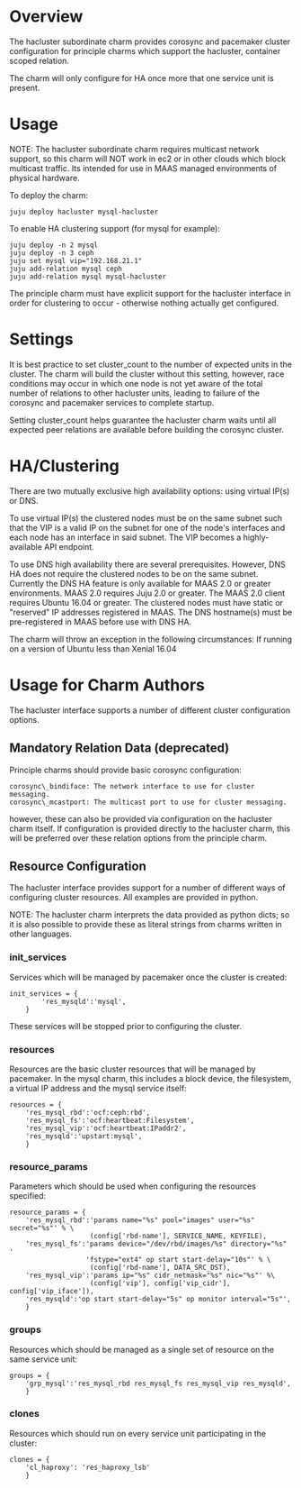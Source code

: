 # Overview

The hacluster subordinate charm provides corosync and pacemaker cluster
configuration for principle charms which support the hacluster, container
scoped relation.

The charm will only configure for HA once more that one service unit is
present.

# Usage

NOTE: The hacluster subordinate charm requires multicast network support, so
this charm will NOT work in ec2 or in other clouds which block multicast
traffic.  Its intended for use in MAAS managed environments of physical
hardware.

To deploy the charm:

    juju deploy hacluster mysql-hacluster

To enable HA clustering support (for mysql for example):

    juju deploy -n 2 mysql
    juju deploy -n 3 ceph
    juju set mysql vip="192.168.21.1"
    juju add-relation mysql ceph
    juju add-relation mysql mysql-hacluster

The principle charm must have explicit support for the hacluster interface
in order for clustering to occur - otherwise nothing actually get configured.

# Settings

It is best practice to set cluster_count to the number of expected units in the
cluster. The charm will build the cluster without this setting, however, race
conditions may occur in which one node is not yet aware of the total number of
relations to other hacluster units, leading to failure of the corosync and
pacemaker services to complete startup.

Setting cluster_count helps guarantee the hacluster charm waits until all 
expected peer relations are available before building the corosync cluster.

# HA/Clustering

There are two mutually exclusive high availability options: using virtual
IP(s) or DNS.

To use virtual IP(s) the clustered nodes must be on the same subnet such that
the VIP is a valid IP on the subnet for one of the node's interfaces and each
node has an interface in said subnet. The VIP becomes a highly-available API
endpoint.

To use DNS high availability there are several prerequisites. However, DNS HA
does not require the clustered nodes to be on the same subnet.
Currently the DNS HA feature is only available for MAAS 2.0 or greater
environments. MAAS 2.0 requires Juju 2.0 or greater. The MAAS 2.0 client
requires Ubuntu 16.04 or greater. The clustered nodes must have static or
"reserved" IP addresses registered in MAAS. The DNS hostname(s) must be
pre-registered in MAAS before use with DNS HA.

The charm will throw an exception in the following circumstances:
If running on a version of Ubuntu less than Xenial 16.04

# Usage for Charm Authors

The hacluster interface supports a number of different cluster configuration
options.

## Mandatory Relation Data (deprecated)

Principle charms should provide basic corosync configuration:

    corosync\_bindiface: The network interface to use for cluster messaging.
    corosync\_mcastport: The multicast port to use for cluster messaging.

however, these can also be provided via configuration on the hacluster charm
itself.  If configuration is provided directly to the hacluster charm, this
will be preferred over these relation options from the principle charm.

## Resource Configuration

The hacluster interface provides support for a number of different ways
of configuring cluster resources. All examples are provided in python.

NOTE: The hacluster charm interprets the data provided as python dicts; so
it is also possible to provide these as literal strings from charms written
in other languages.

### init\_services

Services which will be managed by pacemaker once the cluster is created:

    init_services = {
            'res_mysqld':'mysql',
        }

These services will be stopped prior to configuring the cluster.

### resources

Resources are the basic cluster resources that will be managed by pacemaker.
In the mysql charm, this includes a block device, the filesystem, a virtual
IP address and the mysql service itself:

    resources = {
        'res_mysql_rbd':'ocf:ceph:rbd',
        'res_mysql_fs':'ocf:heartbeat:Filesystem',
        'res_mysql_vip':'ocf:heartbeat:IPaddr2',
        'res_mysqld':'upstart:mysql',
        }

### resource\_params

Parameters which should be used when configuring the resources specified:

    resource_params = {
        'res_mysql_rbd':'params name="%s" pool="images" user="%s" secret="%s"' % \
                        (config['rbd-name'], SERVICE_NAME, KEYFILE),
        'res_mysql_fs':'params device="/dev/rbd/images/%s" directory="%s" '
                       'fstype="ext4" op start start-delay="10s"' % \
                        (config['rbd-name'], DATA_SRC_DST),
        'res_mysql_vip':'params ip="%s" cidr_netmask="%s" nic="%s"' %\
                        (config['vip'], config['vip_cidr'], config['vip_iface']),
        'res_mysqld':'op start start-delay="5s" op monitor interval="5s"',
        }

### groups

Resources which should be managed as a single set of resource on the same service
unit:

    groups = {
        'grp_mysql':'res_mysql_rbd res_mysql_fs res_mysql_vip res_mysqld',
        }


### clones

Resources which should run on every service unit participating in the cluster:

    clones = {
        'cl_haproxy': 'res_haproxy_lsb'
        }

